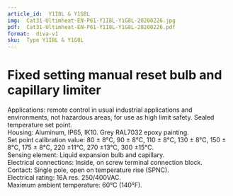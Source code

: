 ```yaml
---
article_id:  Y1I8L & Y1G8L
img:  Cat31-Ultimheat-EN-P61-Y1I8L-Y1G8L-20200226.jpg
pdf:  Cat31-Ultimheat-EN-P61-Y1I8L-Y1G8L-20200226.pdf
format:  diva-v1
sku:  Type Y1I8L & Y1G8L
---
```

# Fixed setting manual reset bulb and capillary limiter

Applications: remote control in usual industrial applications and environments, 
not hazardous areas, for use as high limit safety. Sealed temperature set point.  
Housing: Aluminum, IP65, IK10. Grey RAL7032 epoxy painting.  
Set point calibration value: 80 ± 8°C, 90 ± 8°C, 110 ± 8°C, 130 ± 8°C, 
150 ± 8°C, 175 ± 8°C, 220 ±11°C, 270 ±13°C, 300 ±15°C.  
Sensing element: Liquid expansion bulb and capillary.  
Electrical connections: Inside, on screw terminal connection block.  
Contact: Single pole, open on temperature rise (SPNC).  
Electrical rating: 16A res. 250/400VAC.  
Maximum ambient temperature: 60°C (140°F).  

